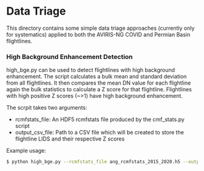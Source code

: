 # Data Triage

This directory contains some simple data triage approaches (currently only for systematics) applied to both the AVIRIS-NG COVID and Permian Basin flightlines.

### High Background Enhancement Detection
high_bge.py can be used to detect flightlines with high background enhancement.  The script calculates a bulk mean and standard deviation from all flightlines.  It then compares the mean DN value for each flightline again the bulk statistics to calculate a Z score for that flightline.  Flightlines with high positive Z scores (~>1) have high background enhancement. 

The scrpit takes two arguments:
- rcmfstats_file: An HDF5 rcmfstats file produced by the cmf_stats.py script
- output_csv_file: Path to a CSV file which will be created to store the flightline LIDS and their respective Z scores

Example usage:
```bash
$ python high_bge.py --rcmfstats_file ang_rcmfstats_2015_2020.h5 --output_csv_file z_score_results.csv
```